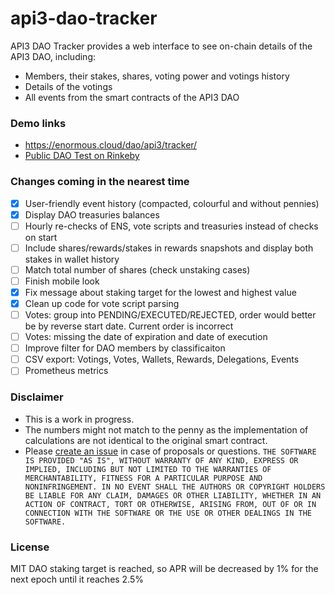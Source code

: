 # api3-dao-tracker

API3 DAO Tracker provides a web interface to see on-chain details of the API3 DAO, including:

- Members, their stakes, shares, voting power and votings history
- Details of the votings
- All events from the smart contracts of the API3 DAO

### Demo links

- https://enormous.cloud/dao/api3/tracker/
- [Public DAO Test on Rinkeby](https://enormous.cloud/dao/api3/tracker-rinkeby/)

### Changes coming in the nearest time
- [x] User-friendly event history (compacted, colourful and without pennies)
- [x] Display DAO treasuries balances
- [ ] Hourly re-checks of ENS, vote scripts and treasuries instead of checks on start
- [ ] Include shares/rewards/stakes in rewards snapshots and display both stakes in wallet history
- [ ] Match total number of shares (check unstaking cases)
- [ ] Finish mobile look
- [x] Fix message about staking target for the lowest and highest value
- [x] Clean up code for vote script parsing
- [ ] Votes: group into PENDING/EXECUTED/REJECTED, order would better be by reverse start date. Current order is incorrect
- [ ] Votes: missing the date of expiration and date of execution
- [ ] Improve filter for DAO members by classificaiton
- [ ] CSV export: Votings, Votes, Wallets, Rewards, Delegations, Events
- [ ] Prometheus metrics

### Disclaimer

- This is a work in progress. 
- The numbers might not match to the penny as the implementation of calculations are not identical to the original smart contract.
- Please [create an issue](https://github.com/EnormousCloud/api3-dao-tracker/issues) in case of proposals or questions.
`
THE SOFTWARE IS PROVIDED "AS IS", WITHOUT WARRANTY OF ANY KIND, EXPRESS OR IMPLIED, INCLUDING BUT NOT LIMITED TO THE WARRANTIES OF MERCHANTABILITY, FITNESS FOR A PARTICULAR PURPOSE AND NONINFRINGEMENT. IN NO EVENT SHALL THE AUTHORS OR COPYRIGHT HOLDERS BE LIABLE FOR ANY CLAIM, DAMAGES OR OTHER LIABILITY, WHETHER IN AN ACTION OF CONTRACT, TORT OR OTHERWISE, ARISING FROM, OUT OF OR IN CONNECTION WITH THE SOFTWARE OR THE USE OR OTHER DEALINGS IN THE SOFTWARE.
`

### License
MIT DAO staking target is reached, so APR will be decreased by 1% for the next epoch until it reaches 2.5% 

